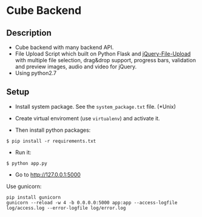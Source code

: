 Cube Backend
===================

## Description
- Cube backend with many backend API.
- File Upload Script which built on Python Flask and [jQuery-File-Upload](https://github.com/blueimp/jQuery-File-Upload/) with multiple file selection, drag&amp;drop support, progress bars, validation and preview images, audio and video for jQuery.
- Using python2.7

## Setup
- Install system package. See the `system_package.txt` file. (*Unix)

- Create virtual enviroment (use `virtualenv`) and activate it.

- Then install python packages:  
```
$ pip install -r requirements.txt
```

- Run it:

```
$ python app.py
```

- Go to http://127.0.0.1:5000


Use gunicorn:
```
pip install gunicorn
gunicorn --reload -w 4 -b 0.0.0.0:5000 app:app --access-logfile log/access.log --error-logfile log/error.log
```